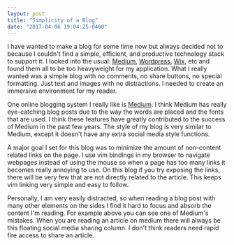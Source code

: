```yaml
--- 
layout: post 
title: "Simplicity of a Blog"
date: "2017-04-06 19:04:25-0400"
---
```


I have wanted to make a blog for some time now but always decided not to
because I couldn't find a simple, efficient, and productive technology stack to
support it. I looked into the usual: [Medium](http://medium.com/), [Wordpress](https://wordpress.com/), [Wix](http://www.wix.com/), etc and found them
all to be too heavyweight for my application.  What I really wanted was a
simple blog with no comments, no share buttons, no special formatting.  Just
text and images with no distractions. I needed to create an immersive environment 
for my reader. 

One online blogging system I really like is [Medium](http://www.medium.com). I
think Medium has really eye-catching blog posts due to the way the words are
placed and the fonts that are used. I think these features have greatly
contributed to the success of Medium in the past few years. The style of my
blog is very similar to Medium, except it doesn't have any extra social media
style functions.

A major goal I set for this blog was to minimize the amount of non-content
related links on the page. I use vim bindings in my browser to navigate
webpages instead of using the mouse so when a page has too many links it
becomes really annoying to use.  On this blog if you try exposing the links,
there will be very few that are not directly related to the article. This keeps
vim linking very simple and easy to follow.

<amp-img width="1022" height="217" layout="responsive" src="{{ site.baseurl }}/assets/images/medium.png" alt="A Medium blog post"></amp-img>

Personally, I am very easily distracted, so when reading a blog post with many
other elements on the sides I find it hard to focus and absorb the content I'm reading.
For example above you can see one of Medium's mistakes. When you are reading an 
article on medium there will always be this floating  social media sharing column. I don't
think readers need rapid fire access to share an article. 









































































































































































































































































































































































































































































































































































































































































































